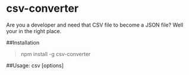 csv-converter
=============

Are you a developer and need that CSV file to become a JSON file? Well your in the right place.

##Installation
>npm install -g csv-converter

##Usage: csv [options]
